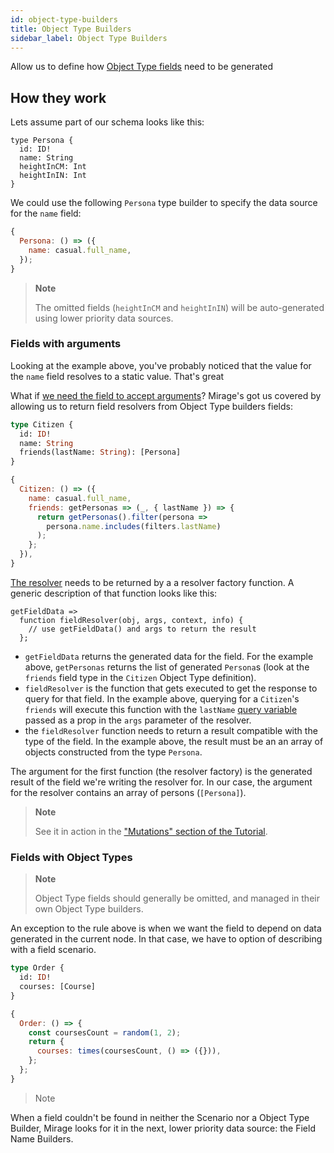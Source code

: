 ```yaml
---
id: object-type-builders
title: Object Type Builders
sidebar_label: Object Type Builders
---
```


Allow us to define how [Object Type fields](https://graphql.org/learn/schema/#object-types-and-fields) need to be generated

## How they work

Lets assume part of our schema looks like this:

```
type Persona {
  id: ID!
  name: String
  heightInCM: Int
  heightInIN: Int
}
```

We could use the following `Persona` type builder to specify the data source for the `name` field:

```javascript
{
  Persona: () => ({
    name: casual.full_name,
  });
}
```

> **Note**
>
> The omitted fields (`heightInCM` and `heightInIN`) will be auto-generated using lower priority data sources.

### Fields with arguments

Looking at the example above, you've probably noticed that the value for the `name` field resolves to a static value. That's great

What if [we need the field to accept arguments](https://graphql.org/learn/queries/#arguments)? Mirage's got us covered by allowing us to return field resolvers from Object Type builders fields:

```graphql
type Citizen {
  id: ID!
  name: String
  friends(lastName: String): [Persona]
}
```

```javascript
{
  Citizen: () => ({
    name: casual.full_name,
    friends: getPersonas => (_, { lastName }) => {
      return getPersonas().filter(persona =>
        persona.name.includes(filters.lastName)
      );
    };
  }),
}
```

[The resolver](https://www.apollographql.com/docs/graphql-tools/resolvers.html#Resolver-map) needs to be returned by a a resolver factory function. A generic description of that function looks like this:

```
getFieldData =>
  function fieldResolver(obj, args, context, info) {
    // use getFieldData() and args to return the result
  };
```

- `getFieldData` returns the generated data for the field. For the example above, `getPersonas` returns the list of generated `Persona`s (look at the `friends` field type in the `Citizen` Object Type definition).
- `fieldResolver` is the function that gets executed to get the response to query for that field. In the example above, querying for a `Citizen`'s `friends` will execute this function with the `lastName` [query variable](https://graphql.org/learn/queries/#variables) passed as a prop in the `args` parameter of the resolver.
- the `fieldResolver` function needs to return a result compatible with the type of the field. In the example above, the result must be an an array of objects constructed from the type `Persona`.

The argument for the first function (the resolver factory) is the generated result of the field we're writing the resolver for. In our case, the argument for the resolver contains an array of persons (`[Persona]`).

> **Note**
>
> See it in action in the ["Mutations" section of the Tutorial](/graphql-mirage/docs/tutorial-mutations#modifying-fields-with-arguments).

### Fields with Object Types

> **Note**
>
> Object Type fields should generally be omitted, and managed in their own Object Type builders.

An exception to the rule above is when we want the field to depend on data generated in the current node. In that case, we have to option of describing with a field scenario.

```graphql
type Order {
  id: ID!
  courses: [Course]
}
```

```javascript
{
  Order: () => {
    const coursesCount = random(1, 2);
    return {
      courses: times(coursesCount, () => ({})),
    };
  };
}
```

> Note

When a field couldn't be found in neither the Scenario nor a Object Type Builder, Mirage looks for it in the next, lower priority data source: the Field Name Builders.
